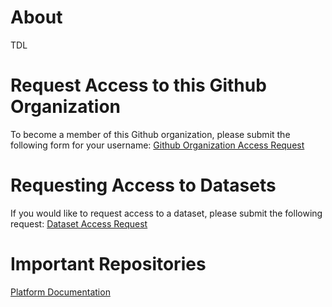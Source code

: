 # About
TDL

# Request Access to this Github Organization
To become a member of this Github organization, please submit the following form for your username: [Github Organization Access Request](https://github.com/integratedyouthservices/.github/issues/new?assignees=&labels=&projects=&template=github-organization-request.yaml)

# Requesting Access to Datasets
If you would like to request access to a dataset, please submit the following request: [Dataset Access Request](https://github.com/integratedyouthservices/.github/issues/new?assignees=&labels=&projects=&template=dataset-request.yaml)

# Important Repositories
[Platform Documentation](https://github.com/integratedyouthservices/platform-documentation)
